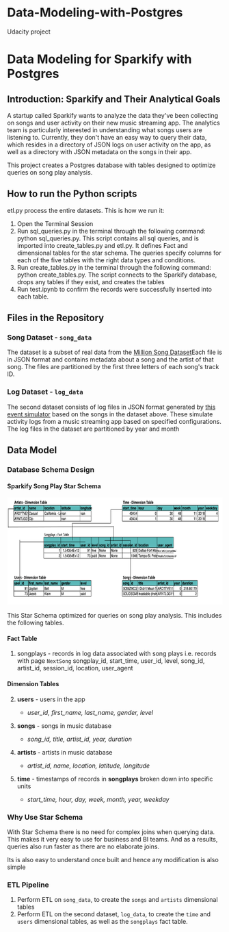 # Data-Modeling-with-Postgres
Udacity project

# Data Modeling for Sparkify with Postgres

## Introduction: Sparkify and Their Analytical Goals

A startup called Sparkify wants to analyze the data they've been collecting on songs and user activity on their new music streaming app. The analytics team is particularly interested in understanding what songs users are listening to. Currently, they don't have an easy way to query their data, which resides in a directory of JSON logs on user activity on the app, as well as a directory with JSON metadata on the songs in their app.

This project creates a Postgres database with tables designed to optimize queries on song play analysis. 


## How to run the Python scripts
etl.py process the entire datasets. This is how we run it:
1. Open the Terminal Session
2. Run sql_queries.py in the terminal through the following command: python sql_queries.py. This script contains all sql queries, and is imported into create_tables.py and etl.py. It defines Fact and dimensional tables for the star schema. The queries specify  columns for each of the five tables with the right data types and conditions. 
3. Run create_tables.py in the terminal through the following command: python create_tables.py. The script connects to the Sparkify database, drops any tables if they exist, and creates the tables
4. Run test.ipynb to confirm the records were successfully inserted into each table.

## Files in the Repository

### Song Dataset - `song_data`
The dataset is a subset of real data from the [Million Song Dataset](http://millionsongdataset.com/)Each file is in JSON format and contains metadata about a song and the artist of that song. The files are partitioned by the first three letters of each song's track ID. 

### Log Dataset - `log_data`
The second dataset consists of log files in JSON format generated by [this event simulator](https://github.com/Interana/eventsim) based on the songs in the dataset above. These simulate activity logs from a music streaming app based on specified configurations. The log files in the dataset are partitioned by year and month

## Data Model 

### Database Schema Design 

#### Sparkify Song Play Star Schema

<img src="https://github.com/pdstar/Data-Modeling-with-Postgres/blob/main/Star_Schema.png" width="550" height="250">

This Star Schema optimized for queries on song play analysis. This includes the following tables.

#### Fact Table
1. songplays - records in log data associated with song plays i.e. records with page `NextSong`
songplay_id, start_time, user_id, level, song_id, artist_id, session_id, location, user_agent

#### Dimension Tables
2. **users** - users in the app
    - *user_id, first_name, last_name, gender, level*

3. **songs** - songs in music database
    - *song_id, title, artist_id, year, duration*

4. **artists** - artists in music database
    - *artist_id, name, location, latitude, longitude*

5. **time** - timestamps of records in **songplays** broken down into specific units
    - *start_time, hour, day, week, month, year, weekday*

### Why Use Star Schema
With Star Schema there is no need for complex joins when querying data. This makes it very easy to use for business and BI teams. And as a results, queries also run faster as there are no elaborate joins. 

Its is also easy to understand once built and hence any modification is also simple

### ETL Pipeline
1. Perform ETL on `song_data`, to create the `songs` and `artists` dimensional tables
2. Perform ETL on the second dataset, `log_data`, to create the `time` and `users` dimensional tables, as well as the `songplays` fact table.
